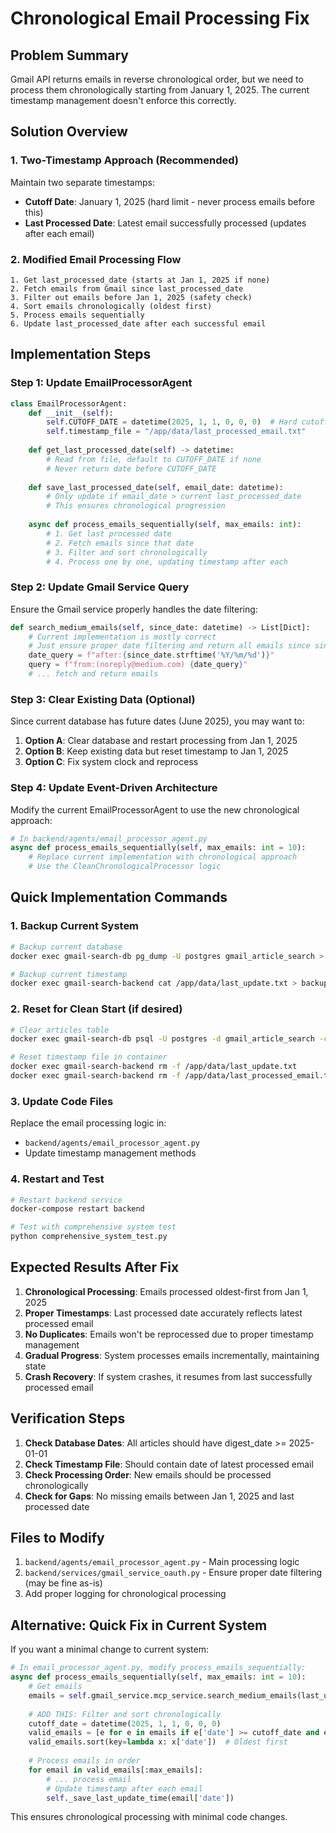 # Chronological Email Processing Fix

## Problem Summary
Gmail API returns emails in reverse chronological order, but we need to process them chronologically starting from January 1, 2025. The current timestamp management doesn't enforce this correctly.

## Solution Overview

### 1. Two-Timestamp Approach (Recommended)
Maintain two separate timestamps:
- **Cutoff Date**: January 1, 2025 (hard limit - never process emails before this)
- **Last Processed Date**: Latest email successfully processed (updates after each email)

### 2. Modified Email Processing Flow
```
1. Get last_processed_date (starts at Jan 1, 2025 if none)
2. Fetch emails from Gmail since last_processed_date
3. Filter out emails before Jan 1, 2025 (safety check)
4. Sort emails chronologically (oldest first)
5. Process emails sequentially
6. Update last_processed_date after each successful email
```

## Implementation Steps

### Step 1: Update EmailProcessorAgent
```python
class EmailProcessorAgent:
    def __init__(self):
        self.CUTOFF_DATE = datetime(2025, 1, 1, 0, 0, 0)  # Hard cutoff
        self.timestamp_file = "/app/data/last_processed_email.txt"
    
    def get_last_processed_date(self) -> datetime:
        # Read from file, default to CUTOFF_DATE if none
        # Never return date before CUTOFF_DATE
    
    def save_last_processed_date(self, email_date: datetime):
        # Only update if email_date > current last_processed_date
        # This ensures chronological progression
    
    async def process_emails_sequentially(self, max_emails: int):
        # 1. Get last processed date
        # 2. Fetch emails since that date
        # 3. Filter and sort chronologically
        # 4. Process one by one, updating timestamp after each
```

### Step 2: Update Gmail Service Query
Ensure the Gmail service properly handles the date filtering:

```python
def search_medium_emails(self, since_date: datetime) -> List[Dict]:
    # Current implementation is mostly correct
    # Just ensure proper date filtering and return all emails since since_date
    date_query = f"after:{since_date.strftime('%Y/%m/%d')}"
    query = f"from:(noreply@medium.com) {date_query}"
    # ... fetch and return emails
```

### Step 3: Clear Existing Data (Optional)
Since current database has future dates (June 2025), you may want to:

1. **Option A**: Clear database and restart processing from Jan 1, 2025
2. **Option B**: Keep existing data but reset timestamp to Jan 1, 2025
3. **Option C**: Fix system clock and reprocess

### Step 4: Update Event-Driven Architecture
Modify the current EmailProcessorAgent to use the new chronological approach:

```python
# In backend/agents/email_processor_agent.py
async def process_emails_sequentially(self, max_emails: int = 10):
    # Replace current implementation with chronological approach
    # Use the CleanChronologicalProcessor logic
```

## Quick Implementation Commands

### 1. Backup Current System
```bash
# Backup current database
docker exec gmail-search-db pg_dump -U postgres gmail_article_search > backup_$(date +%Y%m%d).sql

# Backup current timestamp
docker exec gmail-search-backend cat /app/data/last_update.txt > backup_timestamp.txt
```

### 2. Reset for Clean Start (if desired)
```bash
# Clear articles table
docker exec gmail-search-db psql -U postgres -d gmail_article_search -c "DELETE FROM medium_articles;"

# Reset timestamp file in container
docker exec gmail-search-backend rm -f /app/data/last_update.txt
docker exec gmail-search-backend rm -f /app/data/last_processed_email.txt
```

### 3. Update Code Files
Replace the email processing logic in:
- `backend/agents/email_processor_agent.py`
- Update timestamp management methods

### 4. Restart and Test
```bash
# Restart backend service
docker-compose restart backend

# Test with comprehensive system test
python comprehensive_system_test.py
```

## Expected Results After Fix

1. **Chronological Processing**: Emails processed oldest-first from Jan 1, 2025
2. **Proper Timestamps**: Last processed date accurately reflects latest processed email
3. **No Duplicates**: Emails won't be reprocessed due to proper timestamp management
4. **Gradual Progress**: System processes emails incrementally, maintaining state
5. **Crash Recovery**: If system crashes, it resumes from last successfully processed email

## Verification Steps

1. **Check Database Dates**: All articles should have digest_date >= 2025-01-01
2. **Check Timestamp File**: Should contain date of latest processed email
3. **Check Processing Order**: New emails should be processed chronologically
4. **Check for Gaps**: No missing emails between Jan 1, 2025 and last processed date

## Files to Modify

1. `backend/agents/email_processor_agent.py` - Main processing logic
2. `backend/services/gmail_service_oauth.py` - Ensure proper date filtering (may be fine as-is)
3. Add proper logging for chronological processing

## Alternative: Quick Fix in Current System

If you want a minimal change to current system:

```python
# In email_processor_agent.py, modify process_emails_sequentially:
async def process_emails_sequentially(self, max_emails: int = 10):
    # Get emails
    emails = self.gmail_service.mcp_service.search_medium_emails(last_update)
    
    # ADD THIS: Filter and sort chronologically
    cutoff_date = datetime(2025, 1, 1, 0, 0, 0)
    valid_emails = [e for e in emails if e['date'] >= cutoff_date and e['date'] > last_update]
    valid_emails.sort(key=lambda x: x['date'])  # Oldest first
    
    # Process emails in order
    for email in valid_emails[:max_emails]:
        # ... process email
        # Update timestamp after each email
        self._save_last_update_time(email['date'])
```

This ensures chronological processing with minimal code changes.
